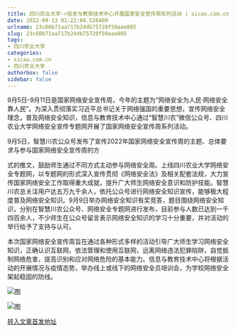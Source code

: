 ```yaml
---
title: 四川农业大学->信息与教育技术中心开展国家安全宣传周系列活动 | sicau.com.cn
date: 2022-09-13 01:22:04.526409
urlname: 23c60b71aa717b24db75720f50aae805
slug: 23c60b71aa717b24db75720f50aae805
tags: 
- 四川农业大学
categories:
- sicau.com.cn
- 四川农业大学
authorbox: false
sidebar: false
---
```

9月5日-9月11日是国家网络安全宣传周，今年的主题为“网络安全为人民·网络安全靠人民”。为深入贯彻落实习近平总书记关于网络强国的重要思想，宣传网络安全理念，普及网络安全知识，信息与教育技术中心通过“智慧川农”微信公众号、四川农业大学网络安全宣传专题网开展了国家网络安全宣传周系列活动。  

9月5日，智慧川农公众号发布了宣传2022年国家网络安全宣传周的主题、总体要求与参与国家网络安全宣传周的方
<!--more-->
式的推文，鼓励师生通过不同方式主动参与网络安全周。上线四川农业大学网络安全专题网，以专题网的形式深入宣传贯彻《网络安全法》及相关配套法规，大力宣传国家网络安全工作取得重大成就，提升广大师生网络安全意识和防护技能。智慧川农总关注用户达五万九千余人，依托公众号进行网络安全知识宣传，能够极大程度普及网络安全知识。9月9日举办网络安全知识有奖竞答，题目围绕网络安全知识，分别在智慧川农公众号、网络安全专题网进行发布，目前参与人数已达到一千四百余人，不少师生在公众号留言表示网络安全知识的学习十分重要，并对活动的举行给予了支持与认可。

本次国家网络安全宣传周旨在通过各种形式多样的活动引导广大师生学习网络安全知识，正确认识互联网，依法管理和使用互联网，远离网络违法犯罪陷阱，自觉抵制网络危害，提高识别和应对网络危险的基本能力。信息与教育技术中心将根据活动的开展情况与疫情态势，举办线上或线下的网络安全员培训会，为学校网络安全架起稳固的防线。

![图](https://news.sicau.edu.cn/__local/D/1B/1E/27473D20B9CC23AC1546E1FF36E_CE6BE6D2_E59D.jpg)

![图](https://news.sicau.edu.cn/__local/8/E7/16/0F77E3A726CAFB1C01C2C7B88A1_BC620630_18DFE.jpg)

[转入文章首发地址](https://news.sicau.edu.cn/info/1078/69530.htm)